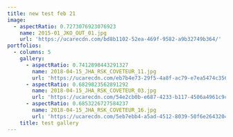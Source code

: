 ```yaml
---
title: new test feb 21
image:
  - aspectRatio: 0.7273076923076923
    name: 2015-01_JKO_OUT_01.jpg
    url: 'https://ucarecdn.com/bd8b1102-52ea-469f-9582-a9b32749b364/'
portfolios:
  - columns: 5
    gallery:
      - aspectRatio: 0.7412898443291327
        name: 2018-04-15_JHA_RSK_COVETEUR_11.jpg
        url: 'https://ucarecdn.com/eb7b4e73-29f5-4a8f-ac79-e7ea5474c356/'
      - aspectRatio: 0.6829823562891292
        name: 2018-04-15_JHA_RSK_COVETEUR_03.jpg
        url: 'https://ucarecdn.com/54e2cb0b-e687-4233-b117-4506a4961c9c/'
      - aspectRatio: 0.6853226727584237
        name: 2018-04-15_JHA_RSK_COVETEUR_16.jpg
        url: 'https://ucarecdn.com/5eb7ebb4-a5ad-4512-8039-50f6e2643204/'
    title: test gallery
---
```


